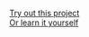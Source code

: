 [Try out this project](https://image-effects-three.vercel.app/)
<br />
[Or learn it yourself](https://academy.zerotomastery.io/p/learn-webassembly)
